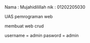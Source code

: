 Nama : Mujahidilillah
nik  : 01202205030

UAS pemrograman web 

membuat web crud 



username = admin
pasword  = admin
